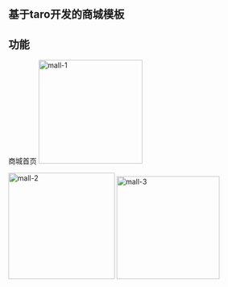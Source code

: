 ## 基于taro开发的商城模板
## 功能
商城首页
<img width="206" alt="mall-1" src="https://github.com/keep-promise/tarojs-mall/assets/64321089/84092d20-0e29-43c1-92a5-025ca649bd9e">




<img width="211" alt="mall-2" src="https://github.com/keep-promise/tarojs-mall/assets/64321089/5203f61c-0e39-452c-a34c-69a53503d7c1">




<img width="204" alt="mall-3" src="https://github.com/keep-promise/tarojs-mall/assets/64321089/c214c2fa-eee3-4a04-b809-eb3f402df1f8">
